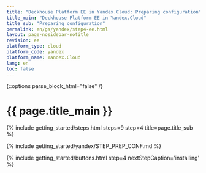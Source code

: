 ```yaml
---
title: "Deckhouse Platform EE in Yandex.Cloud: Preparing configuration"
title_main: "Deckhouse Platform EE in Yandex.Cloud"
title_sub: "Preparing configuration"
permalink: en/gs/yandex/step4-ee.html
layout: page-nosidebar-notitle
revision: ee
platform_type: cloud
platform_code: yandex
platform_name: Yandex.Cloud
lang: en
toc: false
---
```


<link rel="stylesheet" type="text/css" href='{{ assets["getting-started.css"].digest_path }}' />
<script type="text/javascript" src='{{ assets["getting-started.js"].digest_path }}'></script>

{::options parse_block_html="false" /}

<h1 class="docs__title">{{ page.title_main }}</h1>
{% include getting_started/steps.html steps=9 step=4 title=page.title_sub %}

{% include getting_started/yandex/STEP_PREP_CONF.md %}

{% include getting_started/buttons.html step=4 nextStepCaption='installing' %}
